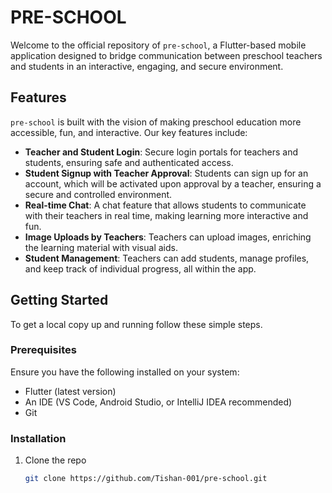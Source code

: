 # PRE-SCHOOL

Welcome to the official repository of `pre-school`, a Flutter-based mobile application designed to bridge communication between preschool teachers and students in an interactive, engaging, and secure environment.

## Features

`pre-school` is built with the vision of making preschool education more accessible, fun, and interactive. Our key features include:

- **Teacher and Student Login**: Secure login portals for teachers and students, ensuring safe and authenticated access.
- **Student Signup with Teacher Approval**: Students can sign up for an account, which will be activated upon approval by a teacher, ensuring a secure and controlled environment.
- **Real-time Chat**: A chat feature that allows students to communicate with their teachers in real time, making learning more interactive and fun.
- **Image Uploads by Teachers**: Teachers can upload images, enriching the learning material with visual aids.
- **Student Management**: Teachers can add students, manage profiles, and keep track of individual progress, all within the app.

## Getting Started

To get a local copy up and running follow these simple steps.

### Prerequisites

Ensure you have the following installed on your system:

- Flutter (latest version)
- An IDE (VS Code, Android Studio, or IntelliJ IDEA recommended)
- Git

### Installation

1. Clone the repo
   ```sh
   git clone https://github.com/Tishan-001/pre-school.git

